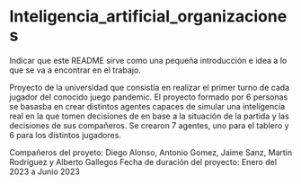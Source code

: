 # Inteligencia_artificial_organizaciones
Indicar que este README sirve como una pequeña introducción e idea a lo que se va a encontrar en el trabajo.

Proyecto de la universidad que consistía en realizar el primer turno de cada jugador del conocido juego pandemic. El proyecto formado por 6 personas se basasba en crear distintos agentes capaces de simular una inteligencia real en la que tomen decisiones de en base a la situación de la partida y las decisiones de sus compañeros. Se crearon 7 agentes, uno para el tablero y 6 para los distintos jugadores. 

Compañeros del proyeto: Diego Alonso, Antonio Gomez, Jaime Sanz, Martin Rodriguez y Alberto Gallegos 
Fecha de duración del proyecto: Enero del 2023 a Junio 2023
